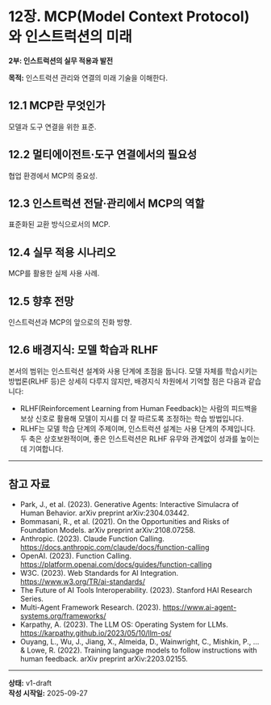 # 12장. MCP(Model Context Protocol)와 인스트럭션의 미래

**2부: 인스트럭션의 실무 적용과 발전**

**목적:** 인스트럭션 관리와 연결의 미래 기술을 이해한다.

## 12.1 MCP란 무엇인가
모델과 도구 연결을 위한 표준.

## 12.2 멀티에이전트·도구 연결에서의 필요성
협업 환경에서 MCP의 중요성.

## 12.3 인스트럭션 전달·관리에서 MCP의 역할
표준화된 교환 방식으로서의 MCP.

## 12.4 실무 적용 시나리오
MCP를 활용한 실제 사용 사례.

## 12.5 향후 전망
인스트럭션과 MCP의 앞으로의 진화 방향.

## 12.6 배경지식: 모델 학습과 RLHF
본서의 범위는 인스트럭션 설계와 사용 단계에 초점을 둡니다. 모델 자체를 학습시키는 방법론(RLHF 등)은 상세히 다루지 않지만, 배경지식 차원에서 기억할 점은 다음과 같습니다:

- RLHF(Reinforcement Learning from Human Feedback)는 사람의 피드백을 보상 신호로 활용해 모델이 지시를 더 잘 따르도록 조정하는 학습 방법입니다.
- RLHF는 모델 학습 단계의 주제이며, 인스트럭션 설계는 사용 단계의 주제입니다. 두 축은 상호보완적이며, 좋은 인스트럭션은 RLHF 유무와 관계없이 성과를 높이는 데 기여합니다.

---

## 참고 자료

- Park, J., et al. (2023). Generative Agents: Interactive Simulacra of Human Behavior. arXiv preprint arXiv:2304.03442.
- Bommasani, R., et al. (2021). On the Opportunities and Risks of Foundation Models. arXiv preprint arXiv:2108.07258.
- Anthropic. (2023). Claude Function Calling. https://docs.anthropic.com/claude/docs/function-calling
- OpenAI. (2023). Function Calling. https://platform.openai.com/docs/guides/function-calling
- W3C. (2023). Web Standards for AI Integration. https://www.w3.org/TR/ai-standards/
- The Future of AI Tools Interoperability. (2023). Stanford HAI Research Series.
- Multi-Agent Framework Research. (2023). https://www.ai-agent-systems.org/frameworks/
- Karpathy, A. (2023). The LLM OS: Operating System for LLMs. https://karpathy.github.io/2023/05/10/llm-os/
- Ouyang, L., Wu, J., Jiang, X., Almeida, D., Wainwright, C., Mishkin, P., ... & Lowe, R. (2022). Training language models to follow instructions with human feedback. arXiv preprint arXiv:2203.02155.

---

**상태:** v1-draft  
**작성 시작일:** 2025-09-27
